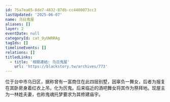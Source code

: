 ```yaml
---
id: 75a7ea65-8de7-4832-87db-cc4400073cc3
lastUpdated: '2025-06-07'
name: 乌日鬼屋
aliases: []
layer: 2
eventDate: null
categoryId: cat_9yUWRRAg
tagIds: []
timelineEvents: []
relations: []
titledLinks:
  - title: '相關連結: 乌日鬼屋'
    url: 'https://blackstory.tw/archives/773'
---
```

位于台中市乌日区，据称曾有一富商住在此四层别墅，因辜负一舞女，后者为报复在其卧房身着红衣上吊，化为厉鬼。后来临近的酒吧舞女将其作为祭拜地。现屋主为一林姓夫妻，也称鬼魂托梦要求为其修建庙宇。
